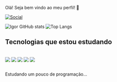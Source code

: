 Olá! Seja bem vindo ao meu perfil! 🤙

[![Social](https://img.shields.io/badge/Instagram-E4405F?style=for-the-badge&logo=instagram&logoColor=white)](https://www.instagram.com/igorbarreto10/)

![Igor GitHub stats](https://github-readme-stats.vercel.app/api?username=Igor-Barreto&show_icons=true&theme=radical)
![Top Langs](https://github-readme-stats.vercel.app/api/top-langs/?username=Igor-Barreto&layout=compact&theme=onedark)

## Tecnologias que estou estudando
<div style="display: inline_block"><br/>
        <img align="center" alt"HTML5" src="https://img.shields.io/badge/HTML5-E34F26?style=for-the-badge&logo=html5&logoColor=white" />
        <img align="center" alt"Python" src="https://img.shields.io/badge/Python-14354C?style=for-the-badge&logo=python&logoColor=white" />
        <img align="center" alt"C" src="https://img.shields.io/badge/C-00599C?style=for-the-badge&logo=c&logoColor=white" />
        <img align="center" alt"CSS3" src="https://img.shields.io/badge/CSS3-1572B6?style=for-the-badge&logo=css3&logoColor=white" />
        <img align="center" alt"JavaScript" src="https://img.shields.io/badge/JavaScript-F7DF1E?style=for-the-badge&logo=javascript&logoColor=black" />   
<div><br/>

Estudando um pouco de programação...
